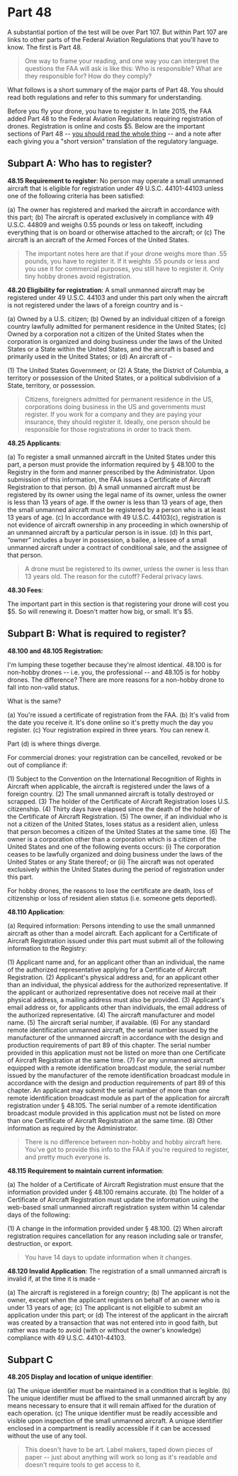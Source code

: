# Part 48

A substantial portion of the test will be over Part 107. But within Part 107 are links to other parts of the Federal Aviation Regulations that you'll have to know. The first is Part 48.

> One way to frame your reading, and one way you can interpret the questions the FAA will ask is like this: Who is responsible? What are they responsible for? How do they comply?

What follows is a short summary of the major parts of Part 48. You should read both regulations and refer to this summary for understanding.

Before you fly your drone, you have to register it. In late 2015, the FAA added Part 48 to the Federal Aviation Regulations requiring registration of drones. Registration is online and costs $5. Below are the important sections of Part 48 -- [you should read the whole thing](https://www.ecfr.gov/current/title-14/chapter-I/subchapter-C/part-48) -- and a note after each giving you a "short version" translation of the regulatory language.

## Subpart A: Who has to register?

**48.15 Requirement to register**: No person may operate a small unmanned aircraft that is eligible for registration under 49 U.S.C. 44101-44103 unless one of the following criteria has been satisfied:

(a) The owner has registered and marked the aircraft in accordance with this part;
(b) The aircraft is operated exclusively in compliance with 49 U.S.C. 44809 and weighs 0.55 pounds or less on takeoff, including everything that is on board or otherwise attached to the aircraft; or 
(c) The aircraft is an aircraft of the Armed Forces of the United States.

> The important notes here are that if your drone weighs more than .55 pounds, you have to register it. If it weights .55 pounds or less and you use it for commercial purposes, you still have to register it. Only tiny hobby drones avoid registration.

**48.20 Eligibility for registration**: A small unmanned aircraft may be registered under 49 U.S.C. 44103 and under this part only when the aircraft is not registered under the laws of a foreign country and is -

(a) Owned by a U.S. citizen;
(b) Owned by an individual citizen of a foreign country lawfully admitted for permanent residence in the United States;
(c) Owned by a corporation not a citizen of the United States when the corporation is organized and doing business under the laws of the United States or a State within the United States, and the aircraft is based and primarily used in the United States; or
(d) An aircraft of -

  (1) The United States Government; or
  (2) A State, the District of Columbia, a territory or possession of the United States, or a political subdivision of a State, territory, or possession.

> Citizens, foreigners admitted for permanent residence in the US, corporations doing business in the US and governments must register. If you work for a company and they are paying your insurance, they should register it. Ideally, one person should be responsible for those registrations in order to track them.

**48.25 Applicants**:

(a) To register a small unmanned aircraft in the United States under this part, a person must provide the information required by § 48.100 to the Registry in the form and manner prescribed by the Administrator. Upon submission of this information, the FAA issues a Certificate of Aircraft Registration to that person.
(b) A small unmanned aircraft must be registered by its owner using the legal name of its owner, unless the owner is less than 13 years of age. If the owner is less than 13 years of age, then the small unmanned aircraft must be registered by a person who is at least 13 years of age.
(c) In accordance with 49 U.S.C. 44103(c), registration is not evidence of aircraft ownership in any proceeding in which ownership of an unmanned aircraft by a particular person is in issue.
(d) In this part, “owner” includes a buyer in possession, a bailee, a lessee of a small unmanned aircraft under a contract of conditional sale, and the assignee of that person.

> A drone must be registered to its owner, unless the owner is less than 13 years old. The reason for the cutoff? Federal privacy laws.

**48.30 Fees**:

The important part in this section is that registering your drone will cost you \$5. So will renewing it. Doesn't matter how big, or small. It's \$5.

## Subpart B: What is required to register?

**48.100 and 48.105 Registration:**

I'm lumping these together because they're almost identical. 48.100 is for non-hobby drones -- i.e. you, the professional -- and 48.105 is for hobby drones. The difference? There are more reasons for a non-hobby drone to fall into non-valid status.

What is the same? 

(a) You're issued a certificate of registration from the FAA.
(b) It's valid from the date you receive it. It's done online so it's pretty much the day you register. 
(c) Your registration expired in three years. You can renew it.

Part (d) is where things diverge. 

For commercial drones: your registration can be cancelled, revoked or be out of compliance if:

(1) Subject to the Convention on the International Recognition of Rights in Aircraft when applicable, the aircraft is registered under the laws of a foreign country. 
(2) The small unmanned aircraft is totally destroyed or scrapped. 
(3) The holder of the Certificate of Aircraft Registration loses U.S. citizenship. 
(4) Thirty days have elapsed since the death of the holder of the Certificate of Aircraft Registration. 
(5) The owner, if an individual who is not a citizen of the United States, loses status as a resident alien, unless that person becomes a citizen of the United States at the same time. 
(6) The owner is a corporation other than a corporation which is a citizen of the United States and one of the following events occurs: 
  (i) The corporation ceases to be lawfully organized and doing business under the laws of the United States or any State thereof; or 
  (ii) The aircraft was not operated exclusively within the United States during the period of registration under this part. 

For hobby drones, the reasons to lose the certificate are death, loss of citizenship or loss of resident alien status (i.e. someone gets deported).

**48.110 Application**:

(a) Required information: Persons intending to use the small unmanned aircraft as other than a model aircraft. Each applicant for a Certificate of Aircraft Registration issued under this part must submit all of the following information to the Registry:

  (1) Applicant name and, for an applicant other than an individual, the name of the authorized representative applying for a Certificate of Aircraft Registration.
  (2) Applicant's physical address and, for an applicant other than an individual, the physical address for the authorized representative. If the applicant or authorized representative does not receive mail at their physical address, a mailing address must also be provided.
  (3) Applicant's email address or, for applicants other than individuals, the email address of the authorized representative.
  (4) The aircraft manufacturer and model name.
  (5) The aircraft serial number, if available.
  (6) For any standard remote identification unmanned aircraft, the serial number issued by the manufacturer of the unmanned aircraft in accordance with the design and production requirements of part 89 of this chapter. The serial number provided in this application must not be listed on more than one Certificate of Aircraft Registration at the same time.
  (7) For any unmanned aircraft equipped with a remote identification broadcast module, the serial number issued by the manufacturer of the remote identification broadcast module in accordance with the design and production requirements of part 89 of this chapter. An applicant may submit the serial number of more than one remote identification broadcast module as part of the application for aircraft registration under § 48.105. The serial number of a remote identification broadcast module provided in this application must not be listed on more than one Certificate of Aircraft Registration at the same time. 
  (8) Other information as required by the Administrator. 

> There is no difference between non-hobby and hobby aircraft here. You've got to provide this info to the FAA if you're required to register, and pretty much everyone is.

**48.115 Requirement to maintain current information**:

(a) The holder of a Certificate of Aircraft Registration must ensure that the information provided under § 48.100 remains accurate.
(b) The holder of a Certificate of Aircraft Registration must update the information using the web-based small unmanned aircraft registration system within 14 calendar days of the following:

  (1) A change in the information provided under § 48.100.
  (2) When aircraft registration requires cancellation for any reason including sale or transfer, destruction, or export.

> You have 14 days to update information when it changes.

**48.120 Invalid Application**: The registration of a small unmanned aircraft is invalid if, at the time it is made -

(a) The aircraft is registered in a foreign country;
(b) The applicant is not the owner, except when the applicant registers on behalf of an owner who is under 13 years of age;
(c) The applicant is not eligible to submit an application under this part; or
(d) The interest of the applicant in the aircraft was created by a transaction that was not entered into in good faith, but rather was made to avoid (with or without the owner's knowledge) compliance with 49 U.S.C. 44101-44103.

## Subpart C

**48.205 Display and location of unique identifier**:

(a) The unique identifier must be maintained in a condition that is legible.
(b) The unique identifier must be affixed to the small unmanned aircraft by any means necessary to ensure that it will remain affixed for the duration of each operation.
(c) The unique identifier must be readily accessible and visible upon inspection of the small unmanned aircraft. A unique identifier enclosed in a compartment is readily accessible if it can be accessed without the use of any tool.


> This doesn't have to be art. Label makers, taped down pieces of paper -- just about anything will work so long as it's readable and doesn't require tools to get access to it.
